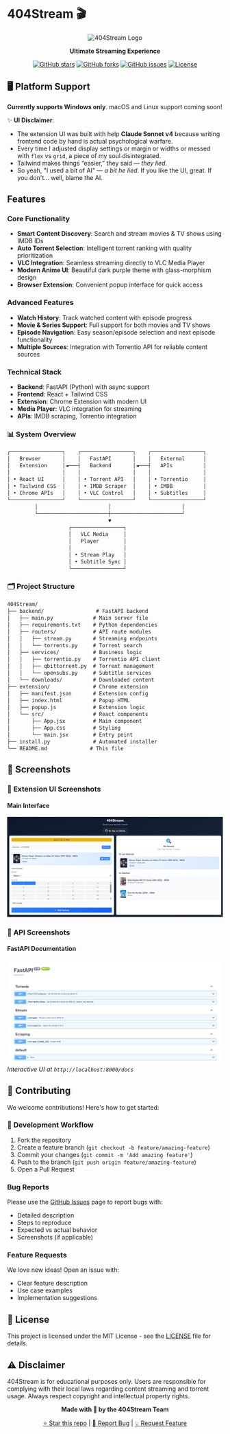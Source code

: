 # 404Stream 🎬

<div align="center">

![404Stream Logo](https://img.shields.io/badge/404-ストリーム-purple?style=for-the-badge&labelColor=0e0b18)

**Ultimate Streaming Experience**

[![GitHub stars](https://img.shields.io/github/stars/Saadiq8149/404Stream?style=for-the-badge&color=a259ff)](https://github.com/Saadiq8149/404Stream/stargazers)
[![GitHub forks](https://img.shields.io/github/forks/Saadiq8149/404Stream?style=for-the-badge&color=8b5cf6)](https://github.com/Saadiq8149/404Stream/network)
[![GitHub issues](https://img.shields.io/github/issues/Saadiq8149/404Stream?style=for-the-badge&color=c084fc)](https://github.com/Saadiq8149/404Stream/issues)
[![License](https://img.shields.io/github/license/Saadiq8149/404Stream?style=for-the-badge&color=7c3aed)](LICENSE)

</div>

## 🖥️ Platform Support

**Currently supports Windows only**. macOS and Linux support coming soon!


✨ **UI Disclaimer**:
- The extension UI was built with help **Claude Sonnet v4** because writing frontend code by hand is actual psychological warfare.
- Every time I adjusted display settings or margin or widths or messed with `flex` vs `grid`, a piece of my soul disintegrated.
- Tailwind makes things “easier,” they said — *they lied*.
- So yeah, "I used a bit of AI" — *a bit he lied*. If you like the UI, great. If you don't… well, blame the AI.


## Features

###  **Core Functionality**
- **Smart Content Discovery**: Search and stream movies & TV shows using IMDB IDs
- **Auto Torrent Selection**: Intelligent torrent ranking with quality prioritization
- **VLC Integration**: Seamless streaming directly to VLC Media Player
- **Modern Anime UI**: Beautiful dark purple theme with glass-morphism design
- **Browser Extension**: Convenient popup interface for quick access

###  **Advanced Features**
- **Watch History**: Track watched content with episode progress
- **Movie & Series Support**: Full support for both movies and TV shows
- **Episode Navigation**: Easy season/episode selection and next episode functionality
- **Multiple Sources**: Integration with Torrentio API for reliable content sources

###  **Technical Stack**
- **Backend**: FastAPI (Python) with async support
- **Frontend**: React + Tailwind CSS
- **Extension**: Chrome Extension with modern UI
- **Media Player**: VLC integration for streaming
- **APIs**: IMDB scraping, Torrentio integration


### 📊 **System Overview**
```
┌─────────────────┐    ┌─────────────────┐    ┌─────────────────┐
│   Browser       │    │   FastAPI       │    │   External      │
│   Extension     │◄───┤   Backend       │◄───┤   APIs          │
│                 │    │                 │    │                 │
│ • React UI      │    │ • Torrent API   │    │ • Torrentio     │
│ • Tailwind CSS  │    │ • IMDB Scraper  │    │ • IMDB          │
│ • Chrome APIs   │    │ • VLC Control   │    │ • Subtitles     │
└─────────────────┘    └─────────────────┘    └─────────────────┘
         │                       │                       │
         └───────────────────────┼───────────────────────┘
                                 ▼
                    ┌─────────────────┐
                    │   VLC Media     │
                    │   Player        │
                    │                 │
                    │ • Stream Play   │
                    │ • Subtitle Sync │
                    └─────────────────┘
```

### 🗂️ **Project Structure**
```
404Stream/
├── backend/                 # FastAPI backend
│   ├── main.py             # Main server file
│   ├── requirements.txt    # Python dependencies
│   ├── routers/            # API route modules
│   │   ├── stream.py       # Streaming endpoints
│   │   └── torrents.py     # Torrent search
│   ├── services/           # Business logic
│   │   ├── torrentio.py    # Torrentio API client
│   │   ├── qbittorrent.py  # Torrent management
│   │   └── opensubs.py     # Subtitle services
│   └── downloads/          # Downloaded content
├── extension/              # Chrome extension
│   ├── manifest.json       # Extension config
│   ├── index.html          # Popup HTML
│   ├── popup.js            # Extension logic
│   └── src/                # React components
│       ├── App.jsx         # Main component
│       ├── App.css         # Styling
│       └── main.jsx        # Entry point
├── install.py              # Automated installer
└── README.md              # This file
```

## 📸 Screenshots

### 🎨 **Extension UI Screenshots**

#### **Main Interface**
![Extension UI](screenshots/extension.png)

### 🔧 **API Screenshots**

#### **FastAPI Documentation**
![API Docs](screenshots/api.png)
*Interactive UI at `http://localhost:8000/docs`*

## 🤝 Contributing

We welcome contributions! Here's how to get started:

### 🔀 **Development Workflow**
1. Fork the repository
2. Create a feature branch (`git checkout -b feature/amazing-feature`)
3. Commit your changes (`git commit -m 'Add amazing feature'`)
4. Push to the branch (`git push origin feature/amazing-feature`)
5. Open a Pull Request

###  **Bug Reports**
Please use the [GitHub Issues](https://github.com/Saadiq8149/404Stream/issues) page to report bugs with:
- Detailed description
- Steps to reproduce
- Expected vs actual behavior
- Screenshots (if applicable)

### **Feature Requests**
We love new ideas! Open an issue with:
- Clear feature description
- Use case examples
- Implementation suggestions

## 📄 License

This project is licensed under the MIT License - see the [LICENSE](LICENSE) file for details.

## ⚠️ Disclaimer

404Stream is for educational purposes only. Users are responsible for complying with their local laws regarding content streaming and torrent usage. Always respect copyright and intellectual property rights.

<div align="center">

**Made with 💜 by the 404Stream Team**

[⭐ Star this repo](https://github.com/Saadiq8149/404Stream) | [🐛 Report Bug](https://github.com/Saadiq8149/404Stream/issues) | [💡 Request Feature](https://github.com/Saadiq8149/404Stream/issues)

</div>
